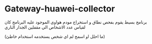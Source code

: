 # Gateway-huawei-collector

برنامج بسيط يقوم بفحص نطاق و استخراج مودم هواوي الموجود عليه 
البرنامج كان لقياس عدد الاشخاص الي مقفلين الجدار الناري 




(ما احلل او اسمح لم اي شخص يستخدمه استخدام خاطئ)
